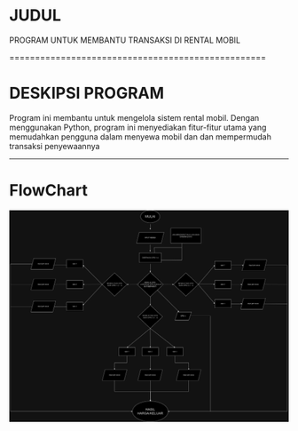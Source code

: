 # JUDUL
PROGRAM UNTUK MEMBANTU TRANSAKSI DI RENTAL MOBIL

==================================================

# DESKIPSI PROGRAM

Program ini membantu untuk mengelola sistem rental mobil. Dengan menggunakan Python, program ini menyediakan fitur-fitur utama yang memudahkan pengguna dalam menyewa mobil dan dan mempermudah transaksi penyewaannya

---

# FlowChart
![Flowchart](https://github.com/Tuanmuda220406/Homework1_muhammad-irhash-syahid/blob/main/Flowchart.png)